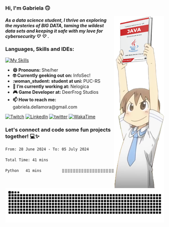 ### Hi, I'm Gabriela 🙃

<img align='right' src= "https://raw.githubusercontent.com/MarnieGrenat/images-readme/main/java%20book%20edited2.png" width="159">

#### _As a data science student, I  thrive on exploring the mysteries of BIG DATA, taming the wildest data sets and keeping it safe with my love for cybersecurity ♡ 	♡ ._

### Languages, Skills and IDEs:

[![My Skills](https://skillicons.dev/icons?i=py,java,js,cpp,c,html,css,swift,git,mysql,sqlite,regex,raspberrypi,flask,pytorch,latex,linux,arduino,vscode,eclipse,&perline=10)](https://skillicons.dev)
<ul>
 <li align="left"> 
  <strong>  😄 Pronouns: </strong> She/her
 </li>
 <li align="left"> 
  <strong> 🤓 Currently geeking out on: </strong> InfoSec! 
 </li>
 <li align="left"> 
  <strong>  	:woman_student: student at uni:  </strong> PUC-RS
 </li>
 <li align="left"> 
  <strong>  👀 I’m currently working at: </strong> Nelogica
 </li>
  <li align="left"> 
  <strong>  🎮 Game Developer at: </strong> DeerFrog Studios
 </li>
 <li align="left"> 
  <strong> 📫 How to reach me: </strong> gabriela.dellamora@gmail.com
 </li>
</ul> 

[![Twitch](https://img.shields.io/badge/Twitch-9146FF?style=for-the-badge&logo=twitch&logoColor=white)](https://www.twitch.tv/MarnieGrenat)
[![LinkedIn](https://img.shields.io/badge/LinkedIn-0077B5?style=for-the-badge&logo=linkedin&logoColor=white)](https://www.linkedin.com/in/gabriela-dellamora/) 
[![twitter](https://img.shields.io/badge/twitter-1DA1F2?style=for-the-badge&logo=twitter&logoColor=white)](https://twitter.com/MarnieGrenat)
[![WakaTime](https://img.shields.io/badge/wakatime-1DA1F2?style=for-the-badge&logo=wakatime&logoColor=white)](https://wakatime.com/@MarnieGrenat)

### Let's connect and code some fun projects together! 💻✨

<!--START_SECTION:waka-->

```txt
From: 28 June 2024 - To: 05 July 2024

Total Time: 41 mins

Python   41 mins         ⣿⣿⣿⣿⣿⣿⣿⣿⣿⣿⣿⣿⣿⣿⣿⣿⣿⣿⣿⣿⣿⣿⣿⣿⣿   100.00 %
```

<!--END_SECTION:waka-->

![Snake animation](https://github.com/MarnieGrenat/MarnieGrenat/blob/output/github-contribution-grid-snake-dark.svg)

